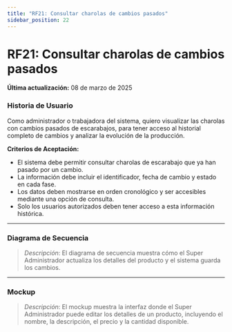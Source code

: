 ```yaml
---
title: "RF21: Consultar charolas de cambios pasados"  
sidebar_position: 22
---
```


# RF21: Consultar charolas de cambios pasados

**Última actualización:** 08 de marzo de 2025

### Historia de Usuario
Como administrador o trabajadora del sistema, quiero visualizar las charolas con cambios pasados de escarabajos, para tener acceso al historial completo de cambios y analizar la evolución de la producción.

  **Criterios de Aceptación:**
  - El sistema debe permitir consultar charolas de escarabajo que ya han pasado por un cambio.
  - La información debe incluir el identificador, fecha de cambio y estado en cada fase.
  - Los datos deben mostrarse en orden cronológico y ser accesibles mediante una opción de consulta.
  - Solo los usuarios autorizados deben tener acceso a esta información histórica.

---

### Diagrama de Secuencia

> *Descripción*: El diagrama de secuencia muestra cómo el Super Administrador actualiza los detalles del producto y el sistema guarda los cambios.

---

### Mockup

> *Descripción*: El mockup muestra la interfaz donde el Super Administrador puede editar los detalles de un producto, incluyendo el nombre, la descripción, el precio y la cantidad disponible.

